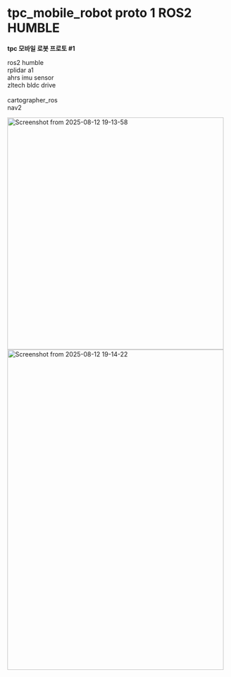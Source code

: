 # tpc_mobile_robot proto 1 ROS2 HUMBLE

<strong>tpc 모바일 로봇 프로토 #1</strong>

ros2 humble<br>
rplidar a1<br>
ahrs imu sensor<br>
zltech bldc drive<br>
<br>
cartographer_ros<br>
nav2<br>



<img width="491" height="526" alt="Screenshot from 2025-08-12 19-13-58" src="https://github.com/user-attachments/assets/89156e0a-95ba-413e-b4bc-aa032b59abe3" />      <img width="491" height="726" alt="Screenshot from 2025-08-12 19-14-22" src="https://github.com/user-attachments/assets/cdbcb9a6-e245-47cf-85f0-f2a9cbe49835" />
